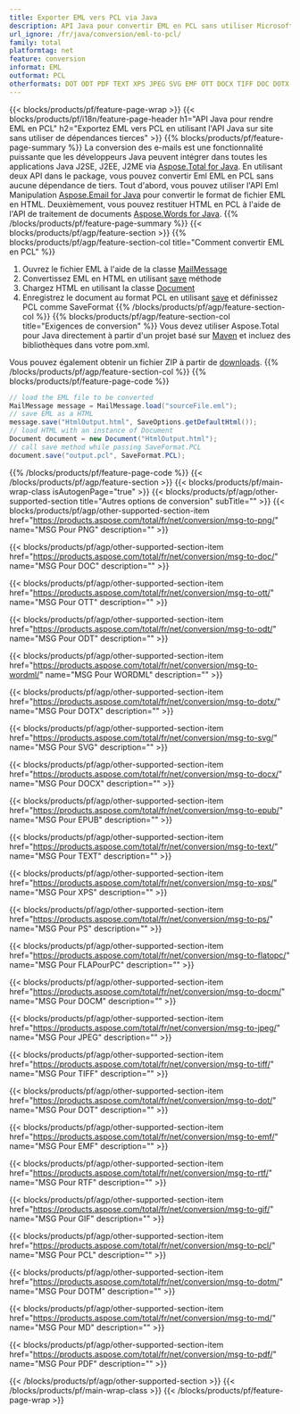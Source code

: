 ```yaml
---
title: Exporter EML vers PCL via Java
description: API Java pour convertir EML en PCL sans utiliser Microsoft Word ou Outlook
url_ignore: /fr/java/conversion/eml-to-pcl/
family: total
platformtag: net
feature: conversion
informat: EML
outformat: PCL
otherformats: DOT ODT PDF TEXT XPS JPEG SVG EMF OTT DOCX TIFF DOC DOTX DOTM WORDML PCL PS PNG GIF MD EPUB DOCM FLATOPC RTF
---
```

{{< blocks/products/pf/feature-page-wrap >}}
{{< blocks/products/pf/i18n/feature-page-header h1="API Java pour rendre EML en PCL" h2="Exportez EML vers PCL en utilisant l'API Java sur site sans utiliser de dépendances tierces" >}}
{{% blocks/products/pf/feature-page-summary %}}
La conversion des e-mails est une fonctionnalité puissante que les développeurs Java peuvent intégrer dans toutes les applications Java J2SE, J2EE, J2ME via [Aspose.Total for Java](https://products.aspose.com/total/java/). En utilisant deux API dans le package, vous pouvez convertir Eml EML en PCL sans aucune dépendance de tiers. Tout d'abord, vous pouvez utiliser l'API Eml Manipulation [Aspose.Email for Java](https://products.aspose.com/email/java/) pour convertir le format de fichier EML en HTML. Deuxièmement, vous pouvez restituer HTML en PCL à l'aide de l'API de traitement de documents [Aspose.Words for Java](https://products.aspose.com/words/java/).
{{% /blocks/products/pf/feature-page-summary  %}}
{{< blocks/products/pf/agp/feature-section >}}
{{% blocks/products/pf/agp/feature-section-col title="Comment convertir EML en PCL" %}}
1. Ouvrez le fichier EML à l'aide de la classe [MailMessage](https://reference.aspose.com/eml/java/com.aspose.eml/mailmessage)
2. Convertissez EML en HTML en utilisant [save](https://reference.aspose.com/eml/java/com.aspose.eml/MailMessage#save(java.io.OutputStream,%20com.aspose.eml.SaveOptions)) méthode
3. Chargez HTML en utilisant la classe [Document](https://reference.aspose.com/words/java/com.aspose.words/Document)
4. Enregistrez le document au format PCL en utilisant [save](https://reference.aspose.com/words/java/com.aspose.words/Document#save(java.lang.String,com.aspose.words.SaveOptions)) et définissez PCL comme SaveFormat
{{% /blocks/products/pf/agp/feature-section-col %}}
{{% blocks/products/pf/agp/feature-section-col title="Exigences de conversion" %}}
Vous devez utiliser Aspose.Total pour Java directement à partir d'un projet basé sur [Maven](https://repository.aspose.com/webapp/#/artifacts/browse/tree/General/repo/com/aspose/aspose-total) et incluez des bibliothèques dans votre pom.xml.

Vous pouvez également obtenir un fichier ZIP à partir de [downloads](https://releases.aspose.com/total/java).
{{% /blocks/products/pf/agp/feature-section-col %}}
{{% blocks/products/pf/feature-page-code %}}
```cs
// load the EML file to be converted
MailMessage message = MailMessage.load("sourceFile.eml"); 
// save EML as a HTML 
message.save("HtmlOutput.html", SaveOptions.getDefaultHtml());
// load HTML with an instance of Document
Document document = new Document("HtmlOutput.html");
// call save method while passing SaveFormat.PCL
document.save("output.pcl", SaveFormat.PCL);   
```
{{% /blocks/products/pf/feature-page-code %}}
{{< /blocks/products/pf/agp/feature-section >}}
{{< blocks/products/pf/main-wrap-class isAutogenPage="true" >}}
{{< blocks/products/pf/agp/other-supported-section title="Autres options de conversion" subTitle="" >}}
{{< blocks/products/pf/agp/other-supported-section-item href="https://products.aspose.com/total/fr/net/conversion/msg-to-png/" name="MSG Pour PNG" description="" >}}

{{< blocks/products/pf/agp/other-supported-section-item href="https://products.aspose.com/total/fr/net/conversion/msg-to-doc/" name="MSG Pour DOC" description="" >}}

{{< blocks/products/pf/agp/other-supported-section-item href="https://products.aspose.com/total/fr/net/conversion/msg-to-ott/" name="MSG Pour OTT" description="" >}}

{{< blocks/products/pf/agp/other-supported-section-item href="https://products.aspose.com/total/fr/net/conversion/msg-to-odt/" name="MSG Pour ODT" description="" >}}

{{< blocks/products/pf/agp/other-supported-section-item href="https://products.aspose.com/total/fr/net/conversion/msg-to-wordml/" name="MSG Pour WORDML" description="" >}}

{{< blocks/products/pf/agp/other-supported-section-item href="https://products.aspose.com/total/fr/net/conversion/msg-to-dotx/" name="MSG Pour DOTX" description="" >}}

{{< blocks/products/pf/agp/other-supported-section-item href="https://products.aspose.com/total/fr/net/conversion/msg-to-svg/" name="MSG Pour SVG" description="" >}}

{{< blocks/products/pf/agp/other-supported-section-item href="https://products.aspose.com/total/fr/net/conversion/msg-to-docx/" name="MSG Pour DOCX" description="" >}}

{{< blocks/products/pf/agp/other-supported-section-item href="https://products.aspose.com/total/fr/net/conversion/msg-to-epub/" name="MSG Pour EPUB" description="" >}}

{{< blocks/products/pf/agp/other-supported-section-item href="https://products.aspose.com/total/fr/net/conversion/msg-to-text/" name="MSG Pour TEXT" description="" >}}

{{< blocks/products/pf/agp/other-supported-section-item href="https://products.aspose.com/total/fr/net/conversion/msg-to-xps/" name="MSG Pour XPS" description="" >}}

{{< blocks/products/pf/agp/other-supported-section-item href="https://products.aspose.com/total/fr/net/conversion/msg-to-ps/" name="MSG Pour PS" description="" >}}

{{< blocks/products/pf/agp/other-supported-section-item href="https://products.aspose.com/total/fr/net/conversion/msg-to-flatopc/" name="MSG Pour FLAPourPC" description="" >}}

{{< blocks/products/pf/agp/other-supported-section-item href="https://products.aspose.com/total/fr/net/conversion/msg-to-docm/" name="MSG Pour DOCM" description="" >}}

{{< blocks/products/pf/agp/other-supported-section-item href="https://products.aspose.com/total/fr/net/conversion/msg-to-jpeg/" name="MSG Pour JPEG" description="" >}}

{{< blocks/products/pf/agp/other-supported-section-item href="https://products.aspose.com/total/fr/net/conversion/msg-to-tiff/" name="MSG Pour TIFF" description="" >}}

{{< blocks/products/pf/agp/other-supported-section-item href="https://products.aspose.com/total/fr/net/conversion/msg-to-dot/" name="MSG Pour DOT" description="" >}}

{{< blocks/products/pf/agp/other-supported-section-item href="https://products.aspose.com/total/fr/net/conversion/msg-to-emf/" name="MSG Pour EMF" description="" >}}

{{< blocks/products/pf/agp/other-supported-section-item href="https://products.aspose.com/total/fr/net/conversion/msg-to-rtf/" name="MSG Pour RTF" description="" >}}

{{< blocks/products/pf/agp/other-supported-section-item href="https://products.aspose.com/total/fr/net/conversion/msg-to-gif/" name="MSG Pour GIF" description="" >}}

{{< blocks/products/pf/agp/other-supported-section-item href="https://products.aspose.com/total/fr/net/conversion/msg-to-pcl/" name="MSG Pour PCL" description="" >}}

{{< blocks/products/pf/agp/other-supported-section-item href="https://products.aspose.com/total/fr/net/conversion/msg-to-dotm/" name="MSG Pour DOTM" description="" >}}

{{< blocks/products/pf/agp/other-supported-section-item href="https://products.aspose.com/total/fr/net/conversion/msg-to-md/" name="MSG Pour MD" description="" >}}

{{< blocks/products/pf/agp/other-supported-section-item href="https://products.aspose.com/total/fr/net/conversion/msg-to-pdf/" name="MSG Pour PDF" description="" >}}


{{< /blocks/products/pf/agp/other-supported-section >}}
{{< /blocks/products/pf/main-wrap-class >}}
{{< /blocks/products/pf/feature-page-wrap >}}